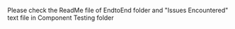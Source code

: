 Please check the ReadMe file of EndtoEnd folder and "Issues Encountered" text file in Component Testing folder
